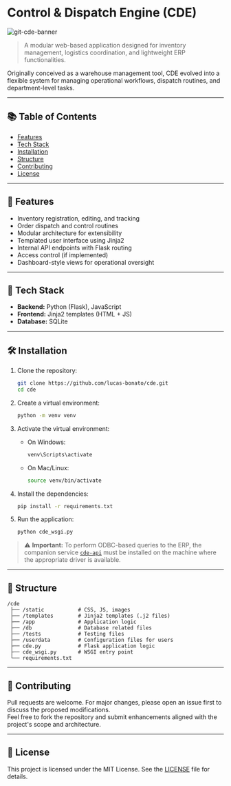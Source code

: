 # Control & Dispatch Engine (CDE)
<img src="https://github.com/bon4to/cde/assets/129971622/e1c1187c-e281-4f2b-8453-42cc4beb6c34" alt="git-cde-banner">


> A modular web-based application designed for inventory management, logistics coordination, and lightweight ERP functionalities.  

Originally conceived as a warehouse management tool, CDE evolved into a flexible system for managing operational workflows, dispatch routines, and department-level tasks.

---
 
## 📚 Table of Contents

- [Features](#features)
- [Tech Stack](#tech-stack)
- [Installation](#installation)
- [Structure](#structure)
- [Contributing](#contributing)
- [License](#license)

---

## 🚀 Features

- Inventory registration, editing, and tracking
- Order dispatch and control routines
- Modular architecture for extensibility
- Templated user interface using Jinja2
- Internal API endpoints with Flask routing
- Access control (if implemented)
- Dashboard-style views for operational oversight

---

## 🧰 Tech Stack

- **Backend:** Python (Flask), JavaScript
- **Frontend:** Jinja2 templates (HTML + JS)
- **Database:** SQLite

---

## 🛠 Installation

1. Clone the repository:
   ```bash
   git clone https://github.com/lucas-bonato/cde.git
   cd cde
   ```

2. Create a virtual environment:
   ```bash
   python -m venv venv
   ```

3. Activate the virtual environment:

   - On Windows:
     ```bash
     venv\Scripts\activate
     ```

   - On Mac/Linux:
     ```bash
     source venv/bin/activate
     ```

4. Install the dependencies:
   ```bash
   pip install -r requirements.txt
   ```

5. Run the application:
   ```bash
   python cde_wsgi.py
   ```

> ⚠️ **Important:** To perform ODBC-based queries to the ERP, the companion service [`cde-api`](https://github.com/lucas-bonato/cde-api) must be installed on the machine where the appropriate driver is available.

---

## 📁 Structure

```
/cde
 ├── /static           # CSS, JS, images
 ├── /templates        # Jinja2 templates (.j2 files)
 ├── /app              # Application logic
 ├── /db               # Database related files 
 ├── /tests            # Testing files 
 ├── /userdata         # Configuration files for users
 ├── cde.py            # Flask application logic
 ├── cde_wsgi.py       # WSGI entry point
 └── requirements.txt
```

---

## 🤝 Contributing

Pull requests are welcome. For major changes, please open an issue first to discuss the proposed modifications.  
Feel free to fork the repository and submit enhancements aligned with the project's scope and architecture.

---

## 📜 License

This project is licensed under the MIT License. See the [LICENSE](./LICENSE) file for details.